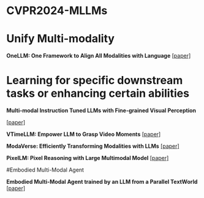 # CVPR2024-MLLMs

# Unify Multi-modality


**OneLLM: One Framework to Align All Modalities with Language**
[[paper]](https://arxiv.org/pdf/2312.03700.pdf)


# Learning for specific downstream tasks or enhancing certain abilities


**Multi-modal Instruction Tuned LLMs with Fine-grained Visual Perception**

[[paper]](https://arxiv.org/pdf/2403.02969.pdf)

**VTimeLLM: Empower LLM to Grasp Video Moments**
[[paper]](https://arxiv.org/pdf/2311.18445.pdf)

**ModaVerse: Efficiently Transforming Modalities with LLMs**
[[paper]](https://arxiv.org/pdf/2401.06395.pdf)

**PixelLM: Pixel Reasoning with Large Multimodal Model**
[[paper]](https://arxiv.org/pdf/2312.02228.pdf)


#Embodied Multi-Modal Agent

**Embodied Multi-Modal Agent trained by an LLM from a Parallel TextWorld**
[[paper]](https://arxiv.org/abs/2311.16714)




